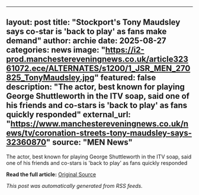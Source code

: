 ---
  layout: post
  title: "Stockport's Tony Maudsley says co-star is 'back to play' as fans make demand"
  author: archie
  date: 2025-08-27
  categories: news
  image: "https://i2-prod.manchestereveningnews.co.uk/article32361072.ece/ALTERNATES/s1200/1_JSR_MEN_270825_TonyMaudsley.jpg"
  featured: false
  description: "The actor, best known for playing George Shuttleworth in the ITV soap, said one of his friends and co-stars is 'back to play' as fans quickly responded"
  external_url: "https://www.manchestereveningnews.co.uk/news/tv/coronation-streets-tony-maudsley-says-32360870"
  source: "MEN News"
  ---

  The actor, best known for playing George Shuttleworth in the ITV soap, said one of his friends and co-stars is 'back to play' as fans quickly responded

  **Read the full article:** [Original Source](https://www.manchestereveningnews.co.uk/news/tv/coronation-streets-tony-maudsley-says-32360870)

  *This post was automatically generated from RSS feeds.*
  